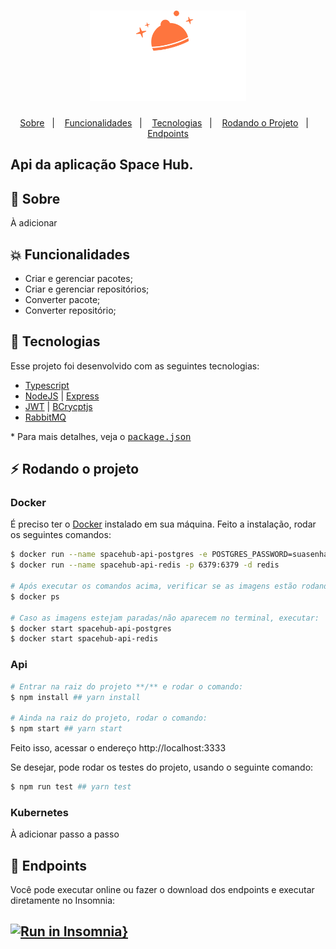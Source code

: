<!-- SOLID -->

<!-- # Single Responsability Principle -->
  <!-- Open Closed Principle -->
  <!-- # Linkov Substitution Principle -->
  <!-- Interface Segregation Principle -->
  <!-- # Dependency Invertion Principle -->

<!-- Dependency Injection -->
  <!-- # tsyringe -->

<!-- Restful arquiteture -->
  <!-- # Controllers -->
  <!-- max five methods (index, show, create, update, delete) -->

<h1 align="center">
    <img alt="SpaceHub" title="#delicinha" src="https://raw.githubusercontent.com/matheusmercadante/space-hub/main/.github/spacehub.svg" width="250px" />
</h1>

<p align="center">
  <a href="#rocket-sobre">Sobre</a>&nbsp;&nbsp;&nbsp;|&nbsp;&nbsp;&nbsp;
  <a href="#collision-funcionalidades">Funcionalidades</a>&nbsp;&nbsp;&nbsp;|&nbsp;&nbsp;&nbsp;
  <a href="#rocket-tecnologias">Tecnologias</a>&nbsp;&nbsp;&nbsp;|&nbsp;&nbsp;&nbsp;
  <a href="#zap-rodando-o-projeto">Rodando o Projeto</a>&nbsp;&nbsp;&nbsp;|&nbsp;&nbsp;&nbsp;
  <a href="#zap-rodando-o-projeto">Endpoints</a>
</p>

<h2>
  <strong>Api</strong> da aplicação Space Hub.
</h2>

## 🚀 Sobre

À adicionar

## :collision: Funcionalidades

- Criar e gerenciar pacotes;
- Criar e gerenciar repositórios;
- Converter pacote;
- Converter repositório;

## :rocket: Tecnologias

Esse projeto foi desenvolvido com as seguintes tecnologias:

- [Typescript](https://www.typescriptlang.org/)
- [NodeJS](https://nodejs.org/) | [Express](https://expressjs.com/pt-br/)
- [JWT](https://jwt.io/) | [BCrycptjs](https://github.com/dcodeIO/bcrypt.js#readme)
- [RabbitMQ](https://www.rabbitmq.com/)

\* Para mais detalhes, veja o <kbd>[package.json](./package.json)</kbd>

## :zap: Rodando o projeto

### Docker

É preciso ter o [Docker](https://www.docker.com/) instalado em sua máquina. Feito a instalação, rodar os seguintes comandos:

```bash
$ docker run --name spacehub-api-postgres -e POSTGRES_PASSWORD=suasenha -p 5432:5432 -d postgres
$ docker run --name spacehub-api-redis -p 6379:6379 -d redis

# Após executar os comandos acima, verificar se as imagens estão rodando no terminal:
$ docker ps

# Caso as imagens estejam paradas/não aparecem no terminal, executar:
$ docker start spacehub-api-postgres
$ docker start spacehub-api-redis
```

### Api

```bash
# Entrar na raiz do projeto **/** e rodar o comando:
$ npm install ## yarn install

# Ainda na raiz do projeto, rodar o comando:
$ npm start ## yarn start
```

Feito isso, acessar o endereço http://localhost:3333

Se desejar, pode rodar os testes do projeto, usando o seguinte comando:

```bash
$ npm run test ## yarn test
```

### Kubernetes

À adicionar passo a passo

## :notebook: Endpoints

Você pode executar online ou fazer o download dos endpoints e executar diretamente no Insomnia:

## [![Run in Insomnia}](https://insomnia.rest/images/run.svg)]()
